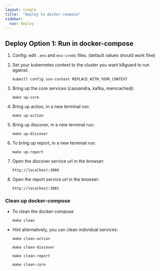 ```yaml
---
layout: single
title:  "Deploy to docker-compose"
sidebar:
  nav: deploy
---
```




##  Deploy Option 1: Run in docker-compose

1. Config:
	edit `.env` and `env-creds` files. (default values should work fine)

1. Set your kubernetes context to the cluster you want k8guard to run against.

	```
	kubectl config use-context REPLACE_WITH_YOUR_CONTEXT
	```

1. Bring up the core services (cassandra, kafka, memcached):

	```
	make up-core
	```
1.  Bring up action, in a new terminal run:

	```
	make up-action
	```

1.  Bring up discover, in a new terminal run:

	```
	make up-discover
	```

1.  To bring up report, in a new terminal run:

	```
	make up-report
	```

1. Open the discover service url in the browser:
    ```
    http://localhost:3000
    ```

1. Open the report service url in the browser:
    ```
    http://localhost:3001
    ```

### Clean up docker-compose

- To clean the docker-compose

	```
	make clean
	```

- Hint alternatively, you can clean individual services:

	`make clean-action`

	`make clean-discover`

	`make clean-report`

	`make clean-core`
